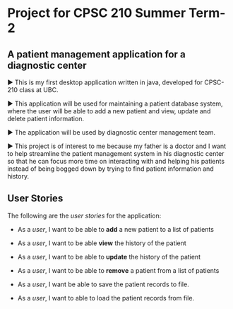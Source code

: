 # Project for CPSC 210 Summer Term-2

## A patient management application for a diagnostic center

:arrow_forward: This is my first desktop application written in java, developed for CPSC-210 class at UBC.  

:arrow_forward: This application will be used for maintaining a patient database system, where the user will be able to 
add a new patient and view, update and delete patient information. 

:arrow_forward: The application will be used by diagnostic center management team. 

:arrow_forward: This project is of interest to me because my father is a doctor and I want to help streamline the patient 
management system in his diagnostic center so that he can focus more time on interacting with and helping his patients instead of 
being bogged down by trying to find patient information and history. 





## User Stories 

The following are the *user stories* for the application:

- As a *user*, I want to be able to **add** a new patient to a list of patients
- As a *user*, I want to be able **view** the history of the patient
- As a *user*, I want to be able to **update** the history of the patient
- As a *user*, I want to be able to **remove** a patient from a list of patients

- As a *user*, I want be able to save the patient records to file. 
- As a *user*, I want to able to load the patient records from file. 
